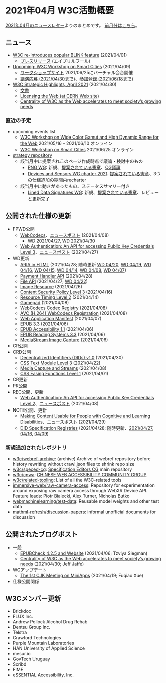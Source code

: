 # 2021年04月 W3C活動概要

[2021年04月のニュースレター](https://lists.w3.org/Archives/Public/w3c-announce/2021AprJun/subject.html)よりのまとめです。
[前月分はこちら](202103.md)。

## ニュース

* [W3C re-introduces popular BLINK feature](https://www.w3.org/blog/news/archives/8991) (2021/04/01)
  * [プレスリリース](https://www.w3.org/2021/04/pressrelease-blink.html.en) (エイプリルフール)
* [Upcoming: W3C Workshop on Smart Cities](https://www.w3.org/blog/news/archives/8996) (2021/04/09)
  * [ワークショップサイト](https://www.w3.org/2021/06/smartcities-workshop/) 2021/06/25にバーチャル会合開催
  * [講演応募 (2021/04/30まで)](https://www.w3.org/2021/06/smartcities-workshop/speakers.html#submit-form)、[参加登録 (2021/06/18まで)](https://www.w3.org/2002/09/wbs/1/smartcities-ws-2021/)
* [W3C Strategic Highlights, April 2021](https://www.w3.org/blog/news/archives/9029) (2021/04/30)
  * [文書](https://www.w3.org/2021/04/w3c-highlights/Overview)
  * [Licensing the Web (at CERN Web site)](https://home.cern/science/computing/birth-web/licensing-web)
  * [Centrality of W3C as the Web accelerates to meet society’s growing needs](https://www.w3.org/blog/2021/04/centrality-of-w3c-as-the-web-accelerates-to-meet-societys-growing-needs)

### 直近の予定

* upcoming events list
  * [W3C Workshop on Wide Color Gamut and High Dynamic Range for the Web](https://www.w3.org/Graphics/Color/Workshop/overview) 2021/05/16 – 2021/06/10 オンライン
  * [W3C Workshop on Smart Cities](https://www.w3.org/2021/06/smartcities-workshop/) 2021/06/25 オンライン
* [strategy repository](https://github.com/w3c/strategy/issues)
  * 該当月中に提案されこのページ作成時点で議論・検討中のもの
    * [PNG WG](https://github.com/w3c/strategy/issues/268): 新規、[提案されている憲章](https://w3c.github.io/charter-drafts/png-2021.html)、[CG議論](https://docs.google.com/document/d/1s9Bh2pbDWyD6vKJ7VyNqXBe6lisuq6XpN9pFcDlef-A/edit#heading=h.ftmmlg8rrae7)
    * [Devices and Sensors WG charter 2021](https://github.com/w3c/strategy/issues/267): [提案されている憲章](https://w3c.github.io/dap-charter/DASCharter-2021.html)、3つの仕様追加の期間内recharter
  * 該当月中に動きがあったもの、ステータスサマリー付き
    * [Lined Data Signatures WG](https://github.com/w3c/strategy/issues/262): 新規、[提案されている憲章](https://w3c.github.io/lds-wg-charter/index.html)、レビューと更新完了

## 公開された仕様の更新

* FPWD公開
  * [WebCodecs](https://www.w3.org/TR/2021/WD-webcodecs-20210408/)、[ニュースポスト](https://www.w3.org/blog/news/archives/9003) (2021/04/08)
    * [WD 2021/04/27](https://www.w3.org/TR/2021/WD-webcodecs-20210427/), [WD 2021/04/30](https://www.w3.org/TR/2021/WD-webcodecs-20210430/)
  * [Web Authentication: An API for accessing Public Key Credentials Level 3](https://www.w3.org/TR/2021/WD-webauthn-3-20210427/)、[ニュースポスト](https://www.w3.org/blog/news/archives/9023) (2021/04/27)
* WD更新
  * [ARIA in HTML](https://www.w3.org/TR/2021/WD-html-aria-20210428/) (2021/04/28; 随時更新 [WD 04/20](https://www.w3.org/TR/2021/WD-html-aria-20210420/), [WD 04/19](https://www.w3.org/TR/2021/WD-html-aria-20210419/), [WD 04/16](https://www.w3.org/TR/2021/WD-html-aria-20210416/), [WD 04/15](https://www.w3.org/TR/2021/WD-html-aria-20210415/), [WD 04/14](https://www.w3.org/TR/2021/WD-html-aria-20210414/), [WD 04/08](https://www.w3.org/TR/2021/WD-html-aria-20210408/), [WD 04/07](https://www.w3.org/TR/2021/WD-html-aria-20210407/))
  * [Payment Handler API](https://www.w3.org/TR/2021/WD-payment-handler-20210428/) (2021/04/28)
  * [File API](https://www.w3.org/TR/2021/WD-FileAPI-20210427/) (2021/04/27; [WD 04/22](https://www.w3.org/TR/2021/WD-FileAPI-20210422/))
  * [Image Resource](https://www.w3.org/TR/2021/WD-image-resource-20210426/) (2021/04/26)
  * [Content Security Policy Level 3](https://www.w3.org/TR/2021/WD-CSP3-20210416/) (2021/04/16)
  * [Resource Timing Level 2](https://www.w3.org/TR/2021/WD-resource-timing-2-20210414/) (2021/04/14)
  * [Gamepad](https://www.w3.org/TR/2021/WD-gamepad-20210408/) (2021/04/08)
  * [WebCodecs Codec Registry](https://www.w3.org/TR/2021/WD-webcodecs-codec-registry-20210408/) (2021/04/08)
  * [AVC (H.264) WebCodecs Registration](https://www.w3.org/TR/2021/WD-webcodecs-avc-codec-registration-20210408/) (2021/04/08)
  * [Web Application Manifest](https://www.w3.org/TR/2021/WD-appmanifest-20210407/) (2021/04/07)
  * [EPUB 3.3](https://www.w3.org/TR/2021/WD-epub-33-20210406/) (2021/04/06)
  * [EPUB Accessibility 1.1](https://www.w3.org/TR/2021/WD-epub-a11y-11-20210406/) (2021/04/06)
  * [EPUB Reading Systems 3.3](https://www.w3.org/TR/2021/WD-epub-rs-33-20210406/) (2021/04/06)
  * [MediaStream Image Capture](https://www.w3.org/TR/2021/WD-image-capture-20210406/) (2021/04/06)
* CR公開
* CRD公開
  * [Decentralized Identifiers (DIDs) v1.0](https://www.w3.org/TR/2021/CRD-did-core-20210430/) (2021/04/30)
  * [CSS Text Module Level 3](https://www.w3.org/TR/2021/CRD-css-text-3-20210422/) (2021/04/22)
  * [Media Capture and Streams](https://www.w3.org/TR/2021/CRD-mediacapture-streams-20210408/) (2021/04/08)
  * [CSS Easing Functions Level 1](https://www.w3.org/TR/2021/CRD-css-easing-1-20210401/) (2021/04/01)
* CR更新
* PR公開
* REC公開、更新
  * [Web Authentication: An API for accessing Public Key Credentials Level 2](https://www.w3.org/TR/2021/REC-webauthn-2-20210408/)、[ニュースポスト](https://www.w3.org/blog/news/archives/9010) (2021/04/08)
* NOTE公開、更新
  * [Making Content Usable for People with Cognitive and Learning Disabilities](https://www.w3.org/TR/2021/NOTE-coga-usable-20210429/)、[ニュースポスト](https://www.w3.org/blog/news/archives/9035) (2021/04/29)
  * [DID Specification Registries](https://www.w3.org/TR/2021/NOTE-did-spec-registries-20210428/) (2021/04/28; 随時更新、[2021/04/27](https://www.w3.org/TR/2021/NOTE-did-spec-registries-20210427/), [04/16](https://www.w3.org/TR/2021/NOTE-did-spec-registries-20210416/), [04/09](https://www.w3.org/TR/2021/NOTE-did-spec-registries-20210409/))


### 新規追加されたレポジトリ

* [w3c/webref-archive](https://github.com/w3c/webref-archive): (archive) Archive of webref repository before history rewriting without crawl.json files to shrink repo size 
* [w3c/speced-cg](https://github.com/w3c/speced-cg): [Specification Editors CG](https://www.w3.org/community/speced-cg/) main repository
* [w3c/cnwa](https://github.com/w3c/cnwa): [CHINESE WEB ACCESSIBILITY COMMUNITY GROUP](https://www.w3.org/community/cnwa/)
* [w3c/related-tooling](https://github.com/w3c/related-tooling): List of all the W3C-related tools
* [immersive-web/raw-camera-access](https://github.com/immersive-web/raw-camera-access): Repository for experimentation around exposing raw camera access through WebXR Device API. Feature leads: Piotr Bialecki, Alex Turner, Nicholas Butko
* [webmachinelearning/test-data](https://github.com/webmachinelearning/test-data): Reusable model weights and other test data
* [mathml-refresh/discussion-papers](https://github.com/mathml-refresh/discussion-papers): informal unofficial documents for discussion

## 公開されたブログポスト

* 一般
  * [EPUBCheck 4.2.5 and Website](https://www.w3.org/blog/2021/04/epubcheck-4-2-5-and-website/) (2021/04/06; Tzviya Siegman)
  * [Centrality of W3C as the Web accelerates to meet society’s growing needs](https://www.w3.org/blog/2021/04/centrality-of-w3c-as-the-web-accelerates-to-meet-societys-growing-needs/) (2021/04/30; Jeff Jaffe)
* WGアップデート
  * [The 1st CJK Meeting on MiniApps](https://www.w3.org/blog/2021/04/the-1st-cjk-meeting-on-miniapps/) (2021/04/19; Fuqiao Xue)
* 仕様公開関係

## W3Cメンバー更新

* Brickdoc
* FLUX Inc.
* Andrew Pollock Alcohol Drug Rehab
* Dentsu Group Inc.
* Telstra
* Crawford Technologies
* Purple Mountain Laboratories
* HAN University of Applied Science
* mesur.io
* GovTech Uruguay
* Scribd
* FIME
* eSSENTIAL Accessibility, Inc.
